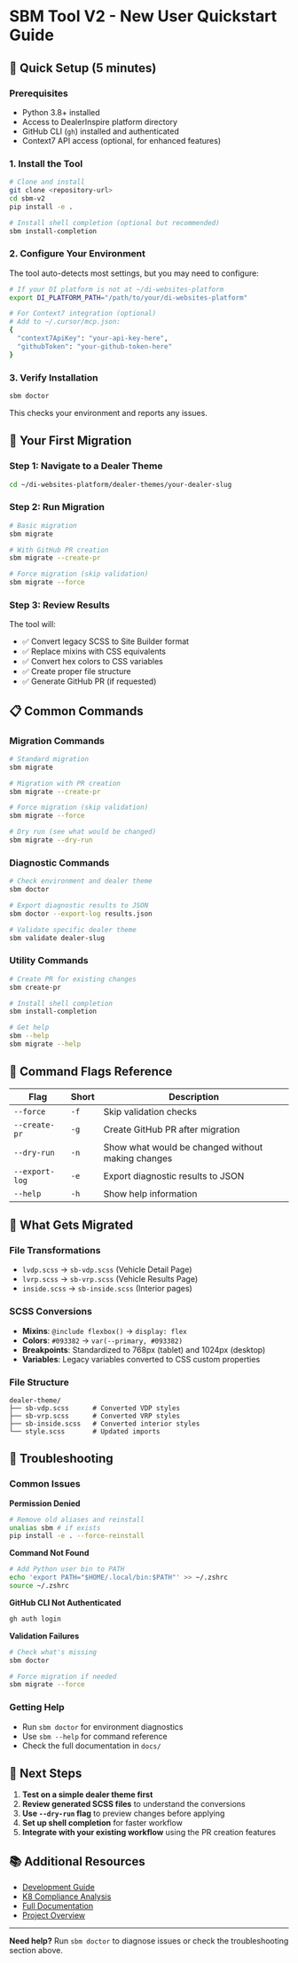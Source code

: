 # SBM Tool V2 - New User Quickstart Guide

## 🚀 Quick Setup (5 minutes)

### Prerequisites

- Python 3.8+ installed
- Access to DealerInspire platform directory
- GitHub CLI (`gh`) installed and authenticated
- Context7 API access (optional, for enhanced features)

### 1. Install the Tool

```bash
# Clone and install
git clone <repository-url>
cd sbm-v2
pip install -e .

# Install shell completion (optional but recommended)
sbm install-completion
```

### 2. Configure Your Environment

The tool auto-detects most settings, but you may need to configure:

```bash
# If your DI platform is not at ~/di-websites-platform
export DI_PLATFORM_PATH="/path/to/your/di-websites-platform"

# For Context7 integration (optional)
# Add to ~/.cursor/mcp.json:
{
  "context7ApiKey": "your-api-key-here",
  "githubToken": "your-github-token-here"
}
```

### 3. Verify Installation

```bash
sbm doctor
```

This checks your environment and reports any issues.

## 🎯 Your First Migration

### Step 1: Navigate to a Dealer Theme

```bash
cd ~/di-websites-platform/dealer-themes/your-dealer-slug
```

### Step 2: Run Migration

```bash
# Basic migration
sbm migrate

# With GitHub PR creation
sbm migrate --create-pr

# Force migration (skip validation)
sbm migrate --force
```

### Step 3: Review Results

The tool will:

- ✅ Convert legacy SCSS to Site Builder format
- ✅ Replace mixins with CSS equivalents
- ✅ Convert hex colors to CSS variables
- ✅ Create proper file structure
- ✅ Generate GitHub PR (if requested)

## 📋 Common Commands

### Migration Commands

```bash
# Standard migration
sbm migrate

# Migration with PR creation
sbm migrate --create-pr

# Force migration (skip validation)
sbm migrate --force

# Dry run (see what would be changed)
sbm migrate --dry-run
```

### Diagnostic Commands

```bash
# Check environment and dealer theme
sbm doctor

# Export diagnostic results to JSON
sbm doctor --export-log results.json

# Validate specific dealer theme
sbm validate dealer-slug
```

### Utility Commands

```bash
# Create PR for existing changes
sbm create-pr

# Install shell completion
sbm install-completion

# Get help
sbm --help
sbm migrate --help
```

## 🔧 Command Flags Reference

| Flag           | Short | Description                                       |
| -------------- | ----- | ------------------------------------------------- |
| `--force`      | `-f`  | Skip validation checks                            |
| `--create-pr`  | `-g`  | Create GitHub PR after migration                  |
| `--dry-run`    | `-n`  | Show what would be changed without making changes |
| `--export-log` | `-e`  | Export diagnostic results to JSON                 |
| `--help`       | `-h`  | Show help information                             |

## 🎨 What Gets Migrated

### File Transformations

- `lvdp.scss` → `sb-vdp.scss` (Vehicle Detail Page)
- `lvrp.scss` → `sb-vrp.scss` (Vehicle Results Page)
- `inside.scss` → `sb-inside.scss` (Interior pages)

### SCSS Conversions

- **Mixins**: `@include flexbox()` → `display: flex`
- **Colors**: `#093382` → `var(--primary, #093382)`
- **Breakpoints**: Standardized to 768px (tablet) and 1024px (desktop)
- **Variables**: Legacy variables converted to CSS custom properties

### File Structure

```
dealer-theme/
├── sb-vdp.scss      # Converted VDP styles
├── sb-vrp.scss      # Converted VRP styles
├── sb-inside.scss   # Converted interior styles
└── style.scss       # Updated imports
```

## 🚨 Troubleshooting

### Common Issues

**Permission Denied**

```bash
# Remove old aliases and reinstall
unalias sbm # if exists
pip install -e . --force-reinstall
```

**Command Not Found**

```bash
# Add Python user bin to PATH
echo 'export PATH="$HOME/.local/bin:$PATH"' >> ~/.zshrc
source ~/.zshrc
```

**GitHub CLI Not Authenticated**

```bash
gh auth login
```

**Validation Failures**

```bash
# Check what's missing
sbm doctor

# Force migration if needed
sbm migrate --force
```

### Getting Help

- Run `sbm doctor` for environment diagnostics
- Use `sbm --help` for command reference
- Check the full documentation in `docs/`

## 🎯 Next Steps

1. **Test on a simple dealer theme first**
2. **Review generated SCSS files** to understand the conversions
3. **Use `--dry-run` flag** to preview changes before applying
4. **Set up shell completion** for faster workflow
5. **Integrate with your existing workflow** using the PR creation features

## 📚 Additional Resources

- [Development Guide](../development/CHANGELOG.md)
- [K8 Compliance Analysis](../analysis/K8_COMPLIANCE_SUMMARY.md)
- [Full Documentation](../index.md)
- [Project Overview](../../PROJECT_OVERVIEW.md)

---

**Need help?** Run `sbm doctor` to diagnose issues or check the troubleshooting section above.
